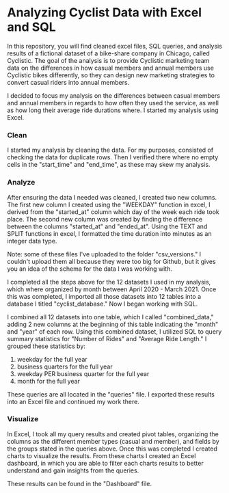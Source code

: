 # Analyzing Cyclist Data with Excel and SQL

In this repository, you will find cleaned excel files, SQL queries, and analysis results of a fictional dataset of a bike-share company in Chicago, called Cyclistic. The goal of the analysis is to provide Cyclistic marketing team data on the differences in how casual members and annual members use Cyclistic bikes differently, so they can design new marketing strategies to convert casual riders into annual members.

I decided to focus my analysis on the differences between casual members and annual members in regards to how often they used the service, as well as how long their average ride durations where. I started my analysis using Excel.

### Clean
I started my analysis by cleaning the data. For my purposes, consisted of checking the data for duplicate rows. Then I verified there where no empty cells in the "start_time" and "end_time", as these may skew my analysis.

 ### Analyze
After ensuring the data I needed was cleaned, I created two new columns. The first new column I created using the "WEEKDAY" function in excel, I derived from the "started_at" column which day of the week each ride took place. The second new column was created by finding the difference between the columns "started_at" and "ended_at". Using the TEXT and SPLIT functions in excel, I formatted the time duration into minutes as an integer data type. 

Note: some of these files I've uploaded to the folder "csv_versions." I couldn't upload them all because they were too big for Github, but it gives you an idea of the schema for the data I was working with.

I completed all the steps above for the 12 datasets I used in my analysis, which where organized by month between April 2020 - March 2021. Once this was completed, I imported all those datasets into 12 tables into a database I titled "cyclist_database." Now I began working with SQL.

I combined all 12 datasets into one table, which I called "combined_data," adding 2 new columns at the beginning of this table indicating the "month" and "year" of each row. Using this combined dataset, I utilized SQL to query summary statistics for "Number of Rides" and "Average Ride Length." I grouped these statistics by:
  1. weekday for the full year
  2. business quarters for the full year
  3. weekday PER business quarter for the full year
  4. month for the full year

These queries are all located in the "queries" file. I exported these results into an Excel file and continued my work there.

### Visualize
In Excel, I took all my query results and created pivot tables, organizing the columns as the different member types (casual and member), and fields by the groups stated in the queries above. Once this was completed I created charts to visualize the results. From these charts I created an Excel dashboard, in which you are able to filter each charts results to better understand and gain insights from the queries. 

These results can be found in the "Dashboard" file.

